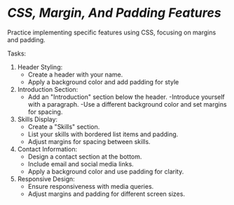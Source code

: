 # _CSS, Margin, And Padding Features_

Practice implementing specific features using CSS, focusing on margins and padding.

Tasks:

1. Header Styling:
    - Create a header with your name.
    - Apply a background color and add padding for style
2. Introduction Section:
    - Add an "Introduction" section below the header.
    -Introduce yourself with a paragraph.
    -Use a different background color and set margins for spacing.
3. Skills Display:
    - Create a "Skills" section.
    - List your skills with bordered list items and padding.
    - Adjust margins for spacing between skills.
4. Contact Information:
    - Design a contact section at the bottom.
    - Include email and social media links.
    - Apply a background color and use padding for clarity.
5. Responsive Design:
    - Ensure responsiveness with media queries.
    - Adjust margins and padding for different screen sizes.
